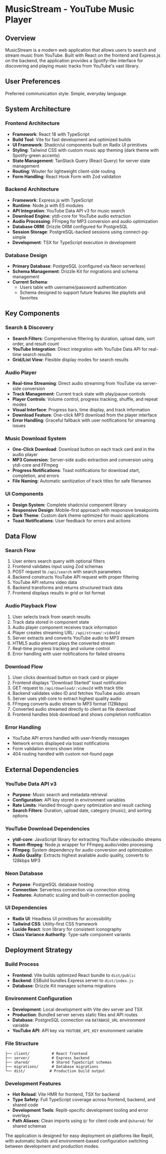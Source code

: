 # MusicStream - YouTube Music Player

## Overview

MusicStream is a modern web application that allows users to search and stream music from YouTube. Built with React on the frontend and Express.js on the backend, the application provides a Spotify-like interface for discovering and playing music tracks from YouTube's vast library.

## User Preferences

Preferred communication style: Simple, everyday language.

## System Architecture

### Frontend Architecture
- **Framework**: React 18 with TypeScript
- **Build Tool**: Vite for fast development and optimized builds
- **UI Framework**: Shadcn/ui components built on Radix UI primitives
- **Styling**: Tailwind CSS with custom music app theming (dark theme with Spotify-green accents)
- **State Management**: TanStack Query (React Query) for server state management
- **Routing**: Wouter for lightweight client-side routing
- **Form Handling**: React Hook Form with Zod validation

### Backend Architecture
- **Framework**: Express.js with TypeScript
- **Runtime**: Node.js with ES modules
- **API Integration**: YouTube Data API v3 for music search
- **Download Engine**: ytdl-core for YouTube audio extraction
- **Audio Processing**: FFmpeg for MP3 conversion and audio optimization
- **Database ORM**: Drizzle ORM configured for PostgreSQL
- **Session Storage**: PostgreSQL-backed sessions using connect-pg-simple
- **Development**: TSX for TypeScript execution in development

### Database Design
- **Primary Database**: PostgreSQL (configured via Neon serverless)
- **Schema Management**: Drizzle Kit for migrations and schema management
- **Current Schema**: 
  - Users table with username/password authentication
  - Schema designed to support future features like playlists and favorites

## Key Components

### Search & Discovery
- **Search Filters**: Comprehensive filtering by duration, upload date, sort order, and result count
- **YouTube Integration**: Direct integration with YouTube Data API for real-time search results
- **Grid/List View**: Flexible display modes for search results

### Audio Player
- **Real-time Streaming**: Direct audio streaming from YouTube via server-side conversion
- **Track Management**: Current track state with play/pause controls
- **Player Controls**: Volume control, progress tracking, shuffle, and repeat modes
- **Visual Interface**: Progress bars, time display, and track information
- **Download Feature**: One-click MP3 download from the player interface
- **Error Handling**: Graceful fallback with user notifications for streaming issues

### Music Download System
- **One-Click Download**: Download button on each track card and in the audio player
- **MP3 Conversion**: Server-side audio extraction and conversion using ytdl-core and FFmpeg
- **Progress Notifications**: Toast notifications for download start, completion, and errors
- **File Naming**: Automatic sanitization of track titles for safe filenames

### UI Components
- **Design System**: Complete shadcn/ui component library
- **Responsive Design**: Mobile-first approach with responsive breakpoints
- **Dark Theme**: Custom dark theme optimized for music applications
- **Toast Notifications**: User feedback for errors and actions

## Data Flow

### Search Flow
1. User enters search query with optional filters
2. Frontend validates input using Zod schemas
3. POST request to `/api/search` with search parameters
4. Backend constructs YouTube API request with proper filtering
5. YouTube API returns video data
6. Backend transforms and returns structured track data
7. Frontend displays results in grid or list format

### Audio Playback Flow
1. User selects track from search results
2. Track data stored in component state
3. Audio player component receives track information
4. Player creates streaming URL: `/api/stream/:videoId`
5. Server extracts and converts YouTube audio to MP3 stream
6. HTML5 audio element plays the converted stream
7. Real-time progress tracking and volume control
8. Error handling with user notifications for failed streams

### Download Flow
1. User clicks download button on track card or player
2. Frontend displays "Download Started" toast notification
3. GET request to `/api/download/:videoId` with track title
4. Backend validates video ID and fetches YouTube audio stream
5. Server uses ytdl-core to extract highest quality audio
6. FFmpeg converts audio stream to MP3 format (128kbps)
7. Converted audio streamed directly to client as file download
8. Frontend handles blob download and shows completion notification

### Error Handling
- YouTube API errors handled with user-friendly messages
- Network errors displayed via toast notifications
- Form validation errors shown inline
- 404 routing handled with custom not-found page

## External Dependencies

### YouTube Data API v3
- **Purpose**: Music search and metadata retrieval
- **Configuration**: API key stored in environment variables
- **Rate Limits**: Handled through query optimization and result caching
- **Search Filters**: Duration, upload date, category (music), and sorting options

### YouTube Download Dependencies
- **ytdl-core**: JavaScript library for extracting YouTube video/audio streams
- **fluent-ffmpeg**: Node.js wrapper for FFmpeg audio/video processing
- **FFmpeg**: System dependency for audio conversion and optimization
- **Audio Quality**: Extracts highest available audio quality, converts to 128kbps MP3

### Neon Database
- **Purpose**: PostgreSQL database hosting
- **Connection**: Serverless connection via connection string
- **Features**: Automatic scaling and built-in connection pooling

### UI Dependencies
- **Radix UI**: Headless UI primitives for accessibility
- **Tailwind CSS**: Utility-first CSS framework
- **Lucide React**: Icon library for consistent iconography
- **Class Variance Authority**: Type-safe component variants

## Deployment Strategy

### Build Process
- **Frontend**: Vite builds optimized React bundle to `dist/public`
- **Backend**: ESBuild bundles Express server to `dist/index.js`
- **Database**: Drizzle Kit manages schema migrations

### Environment Configuration
- **Development**: Local development with Vite dev server and TSX
- **Production**: Bundled server serves static files and API routes
- **Database**: PostgreSQL connection via `DATABASE_URL` environment variable
- **YouTube API**: API key via `YOUTUBE_API_KEY` environment variable

### File Structure
```
├── client/          # React frontend
├── server/          # Express backend  
├── shared/          # Shared TypeScript schemas
├── migrations/      # Database migrations
└── dist/           # Production build output
```

### Development Features
- **Hot Reload**: Vite HMR for frontend, TSX for backend
- **Type Safety**: Full TypeScript coverage across frontend, backend, and shared code
- **Development Tools**: Replit-specific development tooling and error overlays
- **Path Aliases**: Clean imports using `@/` for client code and `@shared/` for shared schemas

The application is designed for easy deployment on platforms like Replit, with automatic builds and environment-based configuration switching between development and production modes.